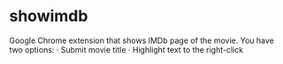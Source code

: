# showimdb

Google Chrome extension that shows IMDb page of the movie.
You have two options:
 · Submit movie title
 · Highlight text to the right-click
